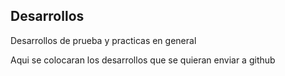 ## Desarrollos
Desarrollos de prueba y practicas en general

Aqui se colocaran los desarrollos que se quieran enviar a github


